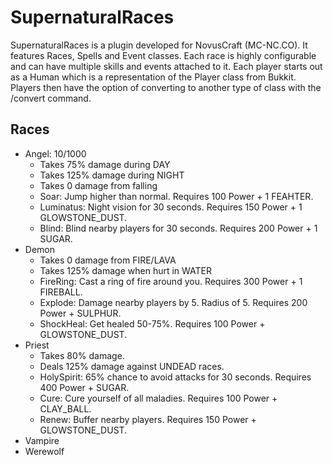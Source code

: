 SupernaturalRaces
=================

SupernaturalRaces is a plugin developed for NovusCraft (MC-NC.CO).
It features Races, Spells and Event classes.  Each race is highly configurable and can have multiple skills and events
attached to it.  Each player starts out as a Human which is a representation of the Player class from Bukkit.
Players then have the option of converting to another type of class with the /convert command.

## Races
* Angel: 10/1000
   - Takes 75% damage during DAY
   - Takes 125% damage during NIGHT
   - Takes 0 damage from falling
   - Soar: Jump higher than normal. Requires 100 Power + 1 FEAHTER.
   - Luminatus: Night vision for 30 seconds. Requires 150 Power + 1 GLOWSTONE_DUST. 
   - Blind: Blind nearby players for 30 seconds. Requires 200 Power + 1 SUGAR.
* Demon
   - Takes 0 damage from FIRE/LAVA
   - Takes 125% damage when hurt in WATER
   - FireRing: Cast a ring of fire around you. Requires 300 Power + 1 FIREBALL.
   - Explode: Damage nearby players by 5.  Radius of 5.  Requires 200 Power + SULPHUR.
   - ShockHeal: Get healed 50-75%.  Requires 100 Power + GLOWSTONE_DUST.
* Priest
   - Takes 80% damage.
   - Deals 125% damage against UNDEAD races.
   - HolySpirit: 65% chance to avoid attacks for 30 seconds. Requires 400 Power + SUGAR.
   - Cure: Cure yourself of all maladies.  Requires 100 Power + CLAY_BALL.
   - Renew: Buffer nearby players.  Requires 150 Power + GLOWSTONE_DUST.
* Vampire
* Werewolf